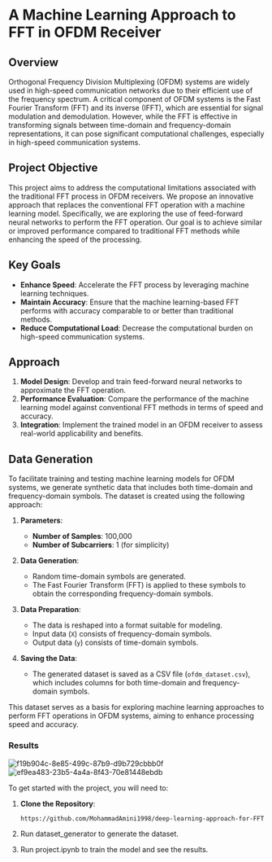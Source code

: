 # A Machine Learning Approach to FFT in OFDM Receiver

## Overview

Orthogonal Frequency Division Multiplexing (OFDM) systems are widely used in high-speed communication networks due to their efficient use of the frequency spectrum. A critical component of OFDM systems is the Fast Fourier Transform (FFT) and its inverse (IFFT), which are essential for signal modulation and demodulation. However, while the FFT is effective in transforming signals between time-domain and frequency-domain representations, it can pose significant computational challenges, especially in high-speed communication systems.

## Project Objective

This project aims to address the computational limitations associated with the traditional FFT process in OFDM receivers. We propose an innovative approach that replaces the conventional FFT operation with a machine learning model. Specifically, we are exploring the use of feed-forward neural networks to perform the FFT operation. Our goal is to achieve similar or improved performance compared to traditional FFT methods while enhancing the speed of the processing.

## Key Goals

- **Enhance Speed**: Accelerate the FFT process by leveraging machine learning techniques.
- **Maintain Accuracy**: Ensure that the machine learning-based FFT performs with accuracy comparable to or better than traditional methods.
- **Reduce Computational Load**: Decrease the computational burden on high-speed communication systems.

## Approach

1. **Model Design**: Develop and train feed-forward neural networks to approximate the FFT operation.
2. **Performance Evaluation**: Compare the performance of the machine learning model against conventional FFT methods in terms of speed and accuracy.
3. **Integration**: Implement the trained model in an OFDM receiver to assess real-world applicability and benefits.

## Data Generation

To facilitate training and testing machine learning models for OFDM systems, we generate synthetic data that includes both time-domain and frequency-domain symbols. The dataset is created using the following approach:

1. **Parameters**:
   - **Number of Samples**: 100,000
   - **Number of Subcarriers**: 1 (for simplicity)

2. **Data Generation**:
   - Random time-domain symbols are generated.
   - The Fast Fourier Transform (FFT) is applied to these symbols to obtain the corresponding frequency-domain symbols.

3. **Data Preparation**:
   - The data is reshaped into a format suitable for modeling.
   - Input data (`X`) consists of frequency-domain symbols.
   - Output data (`y`) consists of time-domain symbols.

4. **Saving the Data**:
   - The generated dataset is saved as a CSV file (`ofdm_dataset.csv`), which includes columns for both time-domain and frequency-domain symbols.

This dataset serves as a basis for exploring machine learning approaches to perform FFT operations in OFDM systems, aiming to enhance processing speed and accuracy.


### Results
![f19b904c-8e85-499c-87b9-d9b729cbbb0f](https://github.com/user-attachments/assets/9a6c0e96-2351-4503-a322-c35e1062af1b)
![ef9ea483-23b5-4a4a-8f43-70e81448ebdb](https://github.com/user-attachments/assets/6f5efe02-2b5a-475a-94e7-2ac75f3706c5)



To get started with the project, you will need to:

1. **Clone the Repository**:
   ```bash
   https://github.com/MohammadAmini1998/deep-learning-approach-for-FFT.git
2. Run dataset_generator to generate the dataset.

3. Run project.ipynb to train the model and see the results.
